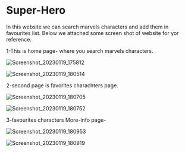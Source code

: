 # Super-Hero
In this website we can search marvels characters and add them in favourites list.
Below we attached some screen shot of website for yor reference.

1-This is home page-
where you search marvels characters.

![Screenshot_20230119_175812](https://user-images.githubusercontent.com/120721761/213444073-052b4c81-7875-47d2-add0-8afa6fe6ab69.png)


![Screenshot_20230119_180514](https://user-images.githubusercontent.com/120721761/213444384-d15f5913-135e-4939-8279-6e233066e731.png)

2-second page is favorites charachters page.

![Screenshot_20230119_180705](https://user-images.githubusercontent.com/120721761/213444713-2871a0a3-4b0b-49cb-b04c-0cc47fe1596c.png)


![Screenshot_20230119_180752](https://user-images.githubusercontent.com/120721761/213444854-a23d740f-d67e-4339-a460-8072b22c4dc6.png)

3-favourites characters More-info page-

![Screenshot_20230119_180953](https://user-images.githubusercontent.com/120721761/213445297-e1becc03-eec7-4d54-9eaa-070bfd6830d6.png)


![Screenshot_20230119_180919](https://user-images.githubusercontent.com/120721761/213447988-9da9e5a6-ce20-4402-9972-bcd142268d33.png)
